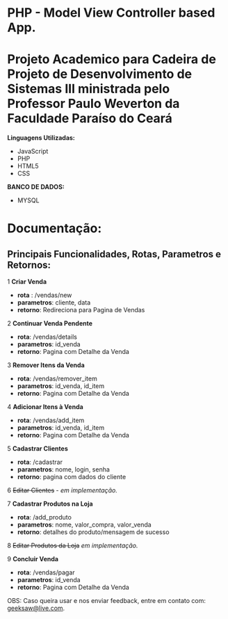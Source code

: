 # PHP - Model View Controller based App.

# Projeto Academico para Cadeira de Projeto de Desenvolvimento de Sistemas III ministrada pelo Professor Paulo Weverton da Faculdade Paraíso do Ceará

**Linguagens Utilizadas:**
- JavaScript
- PHP
- HTML5
- CSS

**BANCO DE DADOS:**
- MYSQL


# Documentação:
## Principais Funcionalidades, Rotas, Parametros e Retornos:

1 **Criar Venda**
 - **rota** : /vendas/new
 - **parametros**: cliente, data
 - **retorno**: Redireciona para Pagina de Vendas
  
2 **Continuar Venda Pendente**
 - **rota**: /vendas/details
 - **parametros**: id_venda
 - **retorno**: Pagina com Detalhe da Venda
  
3 **Remover Itens da Venda**
 - **rota**: /vendas/remover_item
 - **parametros**: id_venda, id_item
 - **retorno**: Pagina com Detalhe da Venda
  
4 **Adicionar Itens à Venda**
 - **rota**: /vendas/add_item
 - **parametros**: id_venda, id_item
 - **retorno**: Pagina com Detalhe da Venda
 
5 **Cadastrar Clientes**
 - **rota**: /cadastrar
 - **parametros**: nome, login, senha
 - **retorno**: pagina com dados do cliente
 
6 ~~Editar Clientes~~ - _em implementação._

7 **Cadastrar Produtos na Loja**
 - **rota**: /add_produto
 - **parametros**: nome, valor_compra, valor_venda
 - **retorno**: detalhes do produto/mensagem de sucesso
 
8 ~~Editar Produtos da Loja~~ _em implementação._

9 **Concluir Venda**
 - **rota**: /vendas/pagar
 - **parametros**: id_venda
 - **retorno**: Pagina com Detalhe da Venda






OBS: Caso queira usar e nos enviar feedback, entre em contato com: geeksaw@live.com.
